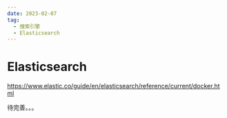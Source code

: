 ```yaml
---
date: 2023-02-07
tag:
  - 搜索引擎
  - Elasticsearch
---
```

# Elasticsearch


https://www.elastic.co/guide/en/elasticsearch/reference/current/docker.html

待完善。。。